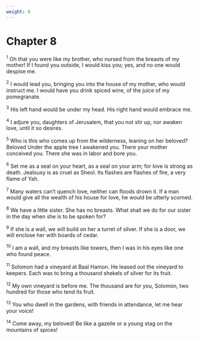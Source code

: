 ```yaml
---
weight: 8
---
```


# Chapter 8

<sup>1</sup> Oh that you were like my brother, who nursed from the breasts of my mother! If I found you outside, I would kiss you; yes, and no one would despise me. 

<sup>2</sup> I would lead you, bringing you into the house of my mother, who would instruct me. I would have you drink spiced wine, of the juice of my pomegranate. 

<sup>3</sup> His left hand would be under my head. His right hand would embrace me. 

<sup>4</sup> I adjure you, daughters of Jerusalem, that you not stir up, nor awaken love, until it so desires. 

<sup>5</sup> Who is this who comes up from the wilderness, leaning on her beloved? Beloved Under the apple tree I awakened you. There your mother conceived you. There she was in labor and bore you. 

<sup>6</sup> Set me as a seal on your heart, as a seal on your arm; for love is strong as death. Jealousy is as cruel as Sheol. Its flashes are flashes of fire, a very flame of Yah. 

<sup>7</sup> Many waters can’t quench love, neither can floods drown it. If a man would give all the wealth of his house for love, he would be utterly scorned. 

<sup>8</sup> We have a little sister. She has no breasts. What shall we do for our sister in the day when she is to be spoken for? 

<sup>9</sup> If she is a wall, we will build on her a turret of silver. If she is a door, we will enclose her with boards of cedar. 

<sup>10</sup> I am a wall, and my breasts like towers, then I was in his eyes like one who found peace. 

<sup>11</sup> Solomon had a vineyard at Baal Hamon. He leased out the vineyard to keepers. Each was to bring a thousand shekels of silver for its fruit. 

<sup>12</sup> My own vineyard is before me. The thousand are for you, Solomon, two hundred for those who tend its fruit. 

<sup>13</sup> You who dwell in the gardens, with friends in attendance, let me hear your voice! 

<sup>14</sup> Come away, my beloved! Be like a gazelle or a young stag on the mountains of spices! 

